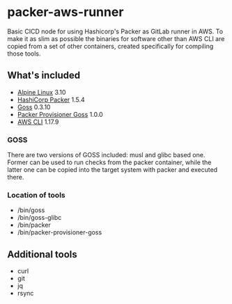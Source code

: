 # packer-aws-runner

Basic CICD node for using Hashicorp's Packer as GitLab runner in AWS. To make it as slim as possible the binaries for software other than AWS CLI are copied from a set of other containers, created specifically for compiling those tools.

## What's included

* [Alpine Linux](https://alpinelinux.org/) 3.10
* [HashiCorp Packer](https://packer.io/) 1.5.4
* [Goss](https://github.com/aelsabbahy/goss/) 0.3.10
* [Packer Provisioner Goss](https://github.com/YaleUniversity/packer-provisioner-goss) 1.0.0
* [AWS CLI](https://aws.amazon.com/cli/) 1.17.9

### GOSS

There are two versions of GOSS included: musl and glibc based one. Former can be used to run checks from the packer container, while the latter one can be copied into the target system with packer and executed there.

### Location of tools

* /bin/goss
* /bin/goss-glibc
* /bin/packer
* /bin/packer-provisioner-goss


## Additional tools

* curl
* git
* jq
* rsync


